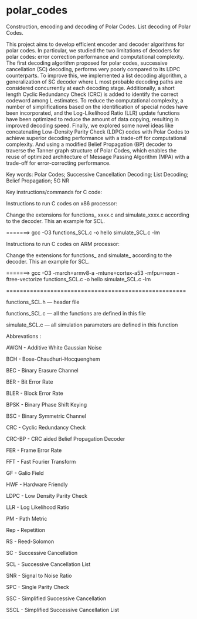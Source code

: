 # polar_codes
Construction, encoding and decoding of Polar Codes. List decoding of Polar Codes.

This project aims to develop efficient encoder and decoder algorithms for polar codes. In particular, we studied the two limitations of decoders for polar codes: error correction performance and computational complexity. The first decoding algorithm proposed for polar codes, successive cancellation (SC) decoding, performs very poorly compared to its LDPC counterparts. To improve this, we implemented a list decoding algorithm, a generalization of SC decoder where L most probable decoding paths are considered concurrently at each decoding stage. Additionally, a short length Cyclic Redundancy Check (CRC) is added to identify the correct codeword among L estimates. To reduce the computational complexity, a number of simplifications based on the identification of special nodes have been incorporated, and the Log-Likelihood Ratio (LLR) update functions have been optimized to reduce the amount of data copying, resulting in improved decoding speed. Finally, we explored some novel ideas like concatenating Low-Density Parity Check (LDPC) codes with Polar Codes to achieve superior decoding performance with a trade-off for computational complexity. And using a modified Belief Propagation (BP) decoder to traverse the Tanner graph structure of Polar Codes, which enables the reuse of optimized architecture of Message Passing Algorithm (MPA) with a trade-off for error-correcting performance.

Key words: Polar Codes; Successive Cancellation Decoding; List Decoding; Belief Propagation; 5G NR

Key instructions/commands for C code:

Instructions to run C codes on x86 processor:

Change the extensions for functions_ xxxx.c  and simulate_xxxx.c according to the decoder. This an example for SCL.

=======> gcc -O3 functions_SCL.c -o hello simulate_SCL.c -lm

Instructions to run C codes on ARM processor:

Change the extensions for functions_ and simulate_ according to the decoder. This an example for SCL.

=======> gcc -O3 -march=armv8-a -mtune=cortex-a53 -mfpu=neon -ftree-vectorize functions_SCL.c -o hello simulate_SCL.c -lm

=====================================================

functions_SCL.h — header file

functions_SCL.c — all the functions are defined in this file

simulate_SCL.c — all simulation parameters are defined in this function

Abbrevations : 

AWGN - Additive White Gaussian Noise

BCH - Bose-Chaudhuri-Hocquenghem

BEC - Binary Erasure Channel

BER - Bit Error Rate

BLER - Block Error Rate

BPSK - Binary Phase Shift Keying

BSC - Binary Symmetric Channel

CRC - Cyclic Redundancy Check

CRC-BP - CRC aided Belief Propagation Decoder

FER - Frame Error Rate

FFT - Fast Fourier Transform

GF - Galio Field

HWF - Hardware Friendly

LDPC - Low Density Parity Check

LLR - Log Likelihood Ratio

PM - Path Metric

Rep - Repetition

RS - Reed-Solomon

SC - Successive Cancellation

SCL - Successive Cancellation List

SNR - Signal to Noise Ratio

SPC - Single Parity Check

SSC - Simplified Successive Cancellation

SSCL - Simplified Successive Cancellation List
